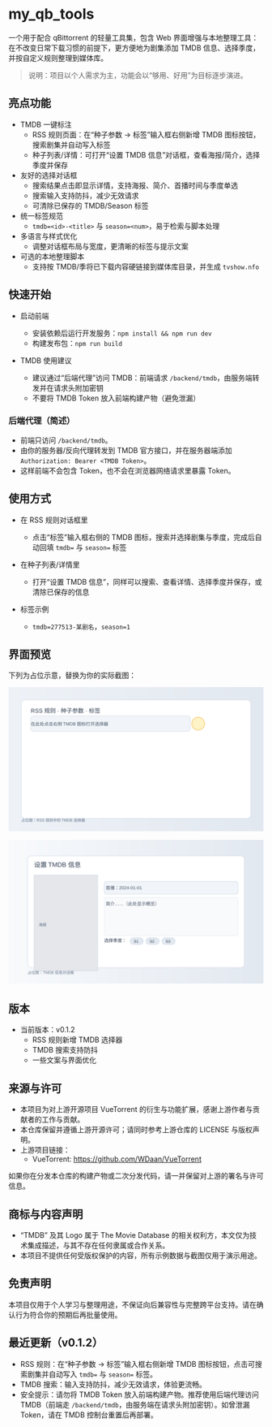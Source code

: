 # my_qb_tools

一个用于配合 qBittorrent 的轻量工具集，包含 Web 界面增强与本地整理工具：在不改变日常下载习惯的前提下，更方便地为剧集添加 TMDB 信息、选择季度，并按自定义规则整理到媒体库。

> 说明：项目以个人需求为主，功能会以“够用、好用”为目标逐步演进。

## 亮点功能

- TMDB 一键标注
  - RSS 规则页面：在“种子参数 → 标签”输入框右侧新增 TMDB 图标按钮，搜索剧集并自动写入标签
  - 种子列表/详情：可打开“设置 TMDB 信息”对话框，查看海报/简介，选择季度并保存
- 友好的选择对话框
  - 搜索结果点击即显示详情，支持海报、简介、首播时间与季度单选
  - 搜索输入支持防抖，减少无效请求
  - 可清除已保存的 TMDB/Season 标签
- 统一标签规范
  - `tmdb=<id>-<title>` 与 `season=<num>`，易于检索与脚本处理
- 多语言与样式优化
  - 调整对话框布局与宽度，更清晰的标签与提示文案
- 可选的本地整理脚本
  - 支持按 TMDB/季将已下载内容硬链接到媒体库目录，并生成 `tvshow.nfo`

## 快速开始

- 启动前端
  - 安装依赖后运行开发服务：`npm install && npm run dev`
  - 构建发布包：`npm run build`

- TMDB 使用建议
  - 建议通过“后端代理”访问 TMDB：前端请求 `/backend/tmdb`，由服务端转发并在请求头附加密钥
  - 不要将 TMDB Token 放入前端构建产物（避免泄漏）

### 后端代理（简述）

- 前端只访问 `/backend/tmdb`。
- 由你的服务器/反向代理转发到 TMDB 官方接口，并在服务器端添加 `Authorization: Bearer <TMDB Token>`。
- 这样前端不会包含 Token，也不会在浏览器网络请求里暴露 Token。

## 使用方式

- 在 RSS 规则对话框里
  - 点击“标签”输入框右侧的 TMDB 图标，搜索并选择剧集与季度，完成后自动回填 `tmdb=` 与 `season=` 标签

- 在种子列表/详情里
  - 打开“设置 TMDB 信息”，同样可以搜索、查看详情、选择季度并保存，或清除已保存的信息

- 标签示例
  - `tmdb=277513-某剧名`，`season=1`

## 界面预览

下列为占位示意，替换为你的实际截图：

![RSS 规则中的 TMDB 选择器](docs/images/rss-tmdb-button.svg)

![TMDB 信息对话框](docs/images/tmdb-dialog.svg)

## 版本

- 当前版本：v0.1.2
  - RSS 规则新增 TMDB 选择器
  - TMDB 搜索支持防抖
  - 一些文案与界面优化

## 来源与许可

- 本项目为对上游开源项目 VueTorrent 的衍生与功能扩展，感谢上游作者与贡献者的工作与贡献。
- 本仓库保留并遵循上游开源许可；请同时参考上游仓库的 LICENSE 与版权声明。
- 上游项目链接：
  - VueTorrent: https://github.com/WDaan/VueTorrent

如果你在分发本仓库的构建产物或二次分发代码，请一并保留对上游的署名与许可信息。

## 商标与内容声明

- “TMDB” 及其 Logo 属于 The Movie Database 的相关权利方，本文仅为技术集成描述，与其不存在任何隶属或合作关系。
- 本项目不提供任何受版权保护的内容，所有示例数据与截图仅用于演示用途。

## 免责声明

本项目仅用于个人学习与整理用途，不保证向后兼容性与完整跨平台支持。请在确认行为符合你的预期后再批量使用。

## 最近更新（v0.1.2）

- RSS 规则：在“种子参数 → 标签”输入框右侧新增 TMDB 图标按钮，点击可搜索剧集并自动写入 `tmdb=` 与 `season=` 标签。
- TMDB 搜索：输入支持防抖，减少无效请求，体验更流畅。
- 安全提示：请勿将 TMDB Token 放入前端构建产物。推荐使用后端代理访问 TMDB（前端走 `/backend/tmdb`，由服务端在请求头附加密钥）。如曾泄漏 Token，请在 TMDB 控制台重置后再部署。
